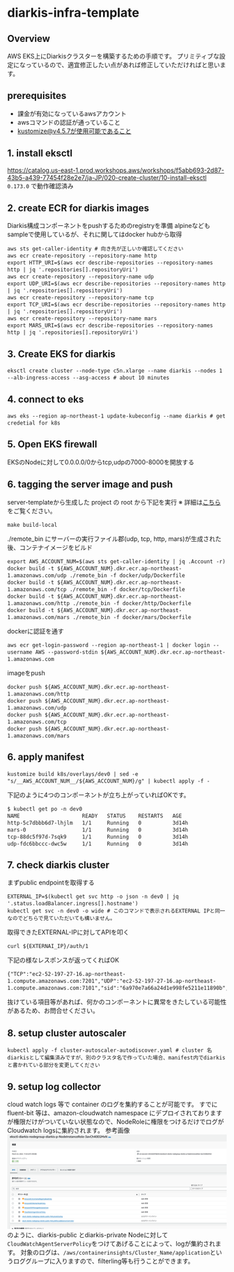 # diarkis-infra-template

## Overview
AWS EKS上にDiarkisクラスターを構築するための手順です。
プリミティブな設定になっているので、適宜修正したい点があれば修正していただければと思います。

## prerequisites
- 課金が有効になっているawsアカウント
- awsコマンドの認証が通っていること
- kustomize@v4.5.7が使用可能であること

## 1. install eksctl
https://catalog.us-east-1.prod.workshops.aws/workshops/f5abb693-2d87-43b5-a439-77454f28e2e7/ja-JP/020-create-cluster/10-install-eksctl
`0.173.0` で動作確認済み

## 2. create ECR for diarkis images
Diarkis構成コンポーネントをpushするためのregistryを準備
alpineなどもsampleで使用しているが、それに関してはdocker hubから取得
```
aws sts get-caller-identity # 向き先が正しいか確認してください
aws ecr create-repository --repository-name http
export HTTP_URI=$(aws ecr describe-repositories --repository-names http | jq '.repositories[].repositoryUri')
aws ecr create-repository --repository-name udp
export UDP_URI=$(aws ecr describe-repositories --repository-names http | jq '.repositories[].repositoryUri')
aws ecr create-repository --repository-name tcp
export TCP_URI=$(aws ecr describe-repositories --repository-names http | jq '.repositories[].repositoryUri')
aws ecr create-repository --repository-name mars
export MARS_URI=$(aws ecr describe-repositories --repository-names http | jq '.repositories[].repositoryUri')
```

## 3. Create EKS for diarkis
```
eksctl create cluster --node-type c5n.xlarge --name diarkis --nodes 1 --alb-ingress-access --asg-access # about 10 minutes
```

## 4. connect to eks
```
aws eks --region ap-northeast-1 update-kubeconfig --name diarkis # get credetial for k8s
```

## 5. Open EKS firewall
EKSのNodeに対して0.0.0.0/0からtcp,udpの7000-8000を開放する

## 6. tagging the server image and push
server-templateから生成した project の root から下記を実行
※ 詳細は[こちら](https://help.diarkis.io/ja/running-diarkis-server-on-local)をご覧ください。
```
make build-local
```
./remote_bin にサーバーの実行ファイル郡(udp, tcp, http, mars)が生成された後、コンテナイメージをビルド
```
export AWS_ACCOUNT_NUM=$(aws sts get-caller-identity | jq .Account -r)
docker build -t ${AWS_ACCOUNT_NUM}.dkr.ecr.ap-northeast-1.amazonaws.com/udp ./remote_bin -f docker/udp/Dockerfile
docker build -t ${AWS_ACCOUNT_NUM}.dkr.ecr.ap-northeast-1.amazonaws.com/tcp ./remote_bin -f docker/tcp/Dockerfile
docker build -t ${AWS_ACCOUNT_NUM}.dkr.ecr.ap-northeast-1.amazonaws.com/http ./remote_bin -f docker/http/Dockerfile
docker build -t ${AWS_ACCOUNT_NUM}.dkr.ecr.ap-northeast-1.amazonaws.com/mars ./remote_bin -f docker/mars/Dockerfile
```
dockerに認証を通す
```
aws ecr get-login-password --region ap-northeast-1 | docker login --username AWS --password-stdin ${AWS_ACCOUNT_NUM}.dkr.ecr.ap-northeast-1.amazonaws.com
```
imageをpush
```
docker push ${AWS_ACCOUNT_NUM}.dkr.ecr.ap-northeast-1.amazonaws.com/http
docker push ${AWS_ACCOUNT_NUM}.dkr.ecr.ap-northeast-1.amazonaws.com/udp
docker push ${AWS_ACCOUNT_NUM}.dkr.ecr.ap-northeast-1.amazonaws.com/tcp
docker push ${AWS_ACCOUNT_NUM}.dkr.ecr.ap-northeast-1.amazonaws.com/mars
```

## 6. apply manifest
```
kustomize build k8s/overlays/dev0 | sed -e "s/__AWS_ACCOUNT_NUM__/${AWS_ACCOUNT_NUM}/g" | kubectl apply -f -
```
下記のように4つのコンポーネントが立ち上がっていればOKです。
```
$ kubectl get po -n dev0
NAME                    READY   STATUS    RESTARTS   AGE
http-5c7dbbb6d7-lhjlm   1/1     Running   0          3d14h
mars-0                  1/1     Running   0          3d14h
tcp-88dc5f97d-7sqk9     1/1     Running   0          3d14h
udp-fdc6bbccc-dwc5w     1/1     Running   0          3d14h
```
## 7. check diarkis cluster
まずpublic endpointを取得する
```
EXTERNAL_IP=$(kubectl get svc http -o json -n dev0 | jq '.status.loadBalancer.ingress[].hostname')
kubectl get svc -n dev0 -o wide # このコマンドで表示されるEXTERNAL IPと同一なのでどちらで見ていただいても構いません。
```

取得できたEXTERNAL-IPに対してAPIを叩く
```
curl ${EXTERNAI_IP}/auth/1
```
下記の様なレスポンスが返ってくればOK
```
{"TCP":"ec2-52-197-27-16.ap-northeast-1.compute.amazonaws.com:7201","UDP":"ec2-52-197-27-16.ap-northeast-1.compute.amazonaws.com:7101","sid":"6a970e7a66a24d1e998fe5211e11890b","encryptionKey":"59ccc205e9a94e11a17a59c601669102","encryptionIV":"0167b0e1c1e24ff39d3150dae640f67f","encryptionMacKey":"197dc161f4c44f829ff9712805ab6b36"}%
```
抜けている項目等があれば、何かのコンポーネントに異常をきたしている可能性があるため、お問合せください。

## 8. setup cluster autoscaler
```
kubectl apply -f cluster-autoscaler-autodiscover.yaml # cluster 名diarkisとして編集済みですが、別のクラスタ名で作っていた場合、manifest内でdiarkisと書かれている部分を変更してください
```

## 9. setup log collector 
cloud watch logs 等で container のログを集約することが可能です。
すでにfluent-bit 等は、amazon-cloudwatch namespace にデプロイされておりますが権限だけがついていない状態なので、NodeRoleに権限をつけるだけでログがCloudwatch logsに集約されます。
参考画像![NodeInstanceRole](img/NodeInstanceRole.png)のように、diarkis-public とdiarkis-private Nodeに対して`CloudWatchAgentServerPolicy`をつけてあげることによって、logが集約されます。
対象のログは、`/aws/containerinsights/Cluster_Name/application`というロググループに入りますので、filterling等も行うことができます。


